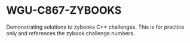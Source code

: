 # WGU-C867-ZYBOOKS
Demonstrating solutions to zybooks C++ challenges. This is for practice only and references the zybook challenge numbers.

